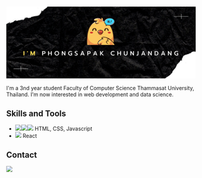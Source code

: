 ![](https://github.com/jaobigbang/jaobigbang/blob/main/banner_.png)

I'm a 3nd year student Faculty of Computer Science Thammasat University, Thailand. I'm now interested in web development and data science.


## Skills and Tools 
 * <img src="https://img.icons8.com/color/30/000000/html-5--v1.png"/><img src="https://img.icons8.com/color/30/000000/css3.png"/><img src="https://img.icons8.com/color/30/000000/javascript--v1.png"/> HTML, CSS, Javascript <br>
 * <img src="https://img.icons8.com/officel/30/000000/react.png"/> React <br>


## Contact
[<img src="https://img.icons8.com/doodle/30/000000/instagram--v1.png"/>](https://www.instagram.com/jaobigbang__) 
